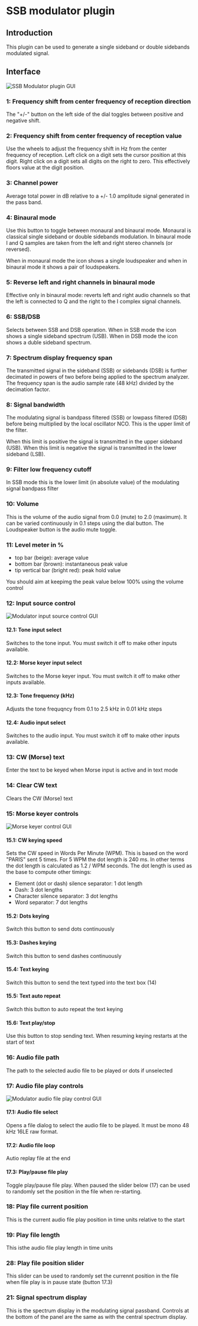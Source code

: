 <h1>SSB modulator plugin</h1>

<h2>Introduction</h2>

This plugin can be used to generate a single sideband or double sidebands modulated signal.

<h2>Interface</h2>

![SSB Modulator plugin GUI](../../../doc/img/SSBMod_plugin.png)

<h3>1: Frequency shift from center frequency of reception direction</h3>

The "+/-" button on the left side of the dial toggles between positive and negative shift.

<h3>2: Frequency shift from center frequency of reception value</h3>

Use the wheels to adjust the frequency shift in Hz from the center frequency of reception. Left click on a digit sets the cursor position at this digit. Right click on a digit sets all digits on the right to zero. This effectively floors value at the digit position.

<h3>3: Channel power</h3>

Average total power in dB relative to a +/- 1.0 amplitude signal generated in the pass band.

<h3>4: Binaural mode</h3>

Use this button to toggle between monaural and binaural mode. Monaural is classical single sideband or double sidebands modulation. In binaural mode I and Q samples are taken from the left and right stereo channels (or reversed).

When in monaural mode the icon shows a single loudspeaker and when in binaural mode it shows a pair of loudspeakers.

<h3>5: Reverse left and right channels in binaural mode</h3>

Effective only in binaural mode: reverts left and right audio channels so that the left is connected to Q and the right to the I complex signal channels. 

<h3>6: SSB/DSB</h3>

Selects between SSB and DSB operation. When in SSB mode the icon shows a single sideband spectrum (USB). When in DSB mode the icon shows a duble sideband spectrum. 

<h3>7: Spectrum display frequency span</h3>

The transmitted signal in the sideband (SSB) or sidebands (DSB) is further decimated in powers of two before being applied to the spectrum analyzer. The frequency span is the audio sample rate (48 kHz) divided by the decimation factor.

<h3>8: Signal bandwidth</h3>

The modulating signal is bandpass filtered (SSB) or lowpass filtered (DSB) before being multiplied by the local oscillator NCO. This is the upper limit of the filter.

When this limit is positive the signal is transmitted in the upper sideband (USB). When this limit is negative the signal is transmitted in the lower sideband (LSB).

<h3>9: Filter low frequency cutoff</h3>

In SSB mode this is the lower limit (in absolute value) of the modulating signal bandpass filter

<h3>10: Volume</h3>

This is the volume of the audio signal from 0.0 (mute) to 2.0 (maximum). It can be varied continuously in 0.1 steps using the dial button. The Loudspeaker button is the audio mute toggle.

<h3>11: Level meter in %</h3>

  - top bar (beige): average value
  - bottom bar (brown): instantaneous peak value
  - tip vertical bar (bright red): peak hold value

You should aim at keepimg the peak value below 100% using the volume control

<h3>12: Input source control</h3>

![Modulator input source control GUI](../../../doc/img/ModControls.png)

<h4>12.1: Tone input select</h4>

Switches to the tone input. You must switch it off to make other inputs available.

<h4>12.2: Morse keyer input select</h4>

Switches to the Morse keyer input. You must switch it off to make other inputs available.

<h4>12.3: Tone frequency (kHz)</h4>

Adjusts the tone frequqncy from 0.1 to 2.5 kHz in 0.01 kHz steps

<h4>12.4: Audio input select</h4>

Switches to the audio input. You must switch it off to make other inputs available.

<h3>13: CW (Morse) text</h3>

Enter the text to be keyed when Morse input is active and in text mode

<h3>14: Clear CW text</h3>

Clears the CW (Morse) text

<h3>15: Morse keyer controls</h3>

![Morse keyer control GUI](../../../doc/img/ModCWControls.png)

<h4>15.1: CW keying speed</h4>

Sets the CW speed in Words Per Minute (WPM). This is based on the word "PARIS" sent 5 times. For 5 WPM the dot length is 240 ms. In other terms the dot length is calculated as 1.2 / WPM seconds. The dot length is used as the base to compute other timings:

  - Element (dot or dash) silence separator: 1 dot length
  - Dash: 3 dot lengths
  - Character silence separator: 3 dot lengths
  - Word separator: 7 dot lengths
  
<h4>15.2: Dots keying</h4>

Switch this button to send dots continuously

<h4>15.3: Dashes keying</h4>

Switch this button to send dashes continuously

<h4>15.4: Text keying</h4>

Switch this button to send the text typed into the text box (14)

<h4>15.5: Text auto repeat</h4>

Switch this button to auto repeat the text keying

<h4>15.6: Text play/stop</h4>

Use this button to stop sending text. When resuming keying restarts at the start of text

<h3>16: Audio file path</h3>

The path to the selected audio file to be played or dots if unselected

<h3>17: Audio file play controls</h3>

![Modulator audio file play control GUI](../../../doc/img/ModFileControls.png)

<h4>17.1: Audio file select</h4>

Opens a file dialog to select the audio file to be played. It must be mono 48 kHz 16LE raw format.

<h4>17.2: Audio file loop</h4>

Autio replay file at the end

<h4>17.3: Play/pause file play</h4>

Toggle play/pause file play. When paused the slider below (17) can be used to randomly set the position in the file when re-starting.

<h3>18: Play file current position</h3>

This is the current audio file play position in time units relative to the start

<h3>19: Play file length</h3>

This isthe audio file play length in time units

<h3>28: Play file position slider</h3>

This slider can be used to randomly set the currennt position in the file when file play is in pause state (button 17.3)

<h3>21: Signal spectrum display</h3>

This is the spectrum display in the modulating signal passband. Controls at the bottom of the panel are the same as with the central spectrum display.